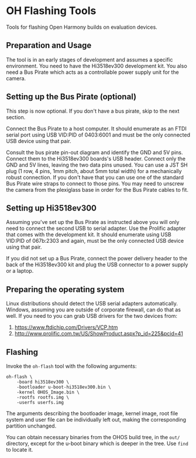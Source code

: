 # OH Flashing Tools

Tools for flashing Open Harmony builds on evaluation devices.

## Preparation and Usage

The tool is in an early stages of development and assumes a specific
environment. You need to have the Hi3518ev300 development kit. You also need a
Bus Pirate which acts as a controllable power supply unit for the camera.

## Setting up the Bus Pirate (optional)

This step is now optional.
If you don't have a bus pirate, skip to the next section.

Connect the Bus Pirate to a host computer. It should enumerate as an FTDI serial
port using USB VID:PID of 0403:6001 and must be the only connected USB device
using that pair.

Consult the bus pirate pin-out diagram and identify the GND and 5V pins. Connect
them to the Hi3518ev300 boards's USB header. Connect only the GND and 5V lines,
leaving the two data pins unused. You can use a JST SH plug (1 row, 4 pins, 1mm
pitch, about 5mm total width) for a mechanically robust connection. If you don't
have that you can use one of the standard Bus Pirate wire straps to connect to
those pins. You may need to unscrew the camera from the plexiglass base in order
for the Bus Pirate cables to fit.

## Setting up Hi3518ev300

Assuming you've set up the Bus Pirate as instructed above you will only need to
connect the second USB to serial adapter. Use the Prolific adapter that comes
with the development kit. It should enumerate using USB VID:PID of 067b:2303 and
again, must be the only connected USB device using that pair.

If you did not set up a Bus Pirate, connect the power delivery header to the
back of the Hi3518ev300 kit and plug the USB connector to a power supply or a
laptop.

## Preparing the operating system

Linux distributions should detect the USB serial adapters automatically.
Windows, assuming you are outside of corporate firewall, can do that as well. If
you need to you can grab USB drivers for the two devices from:

1. https://www.ftdichip.com/Drivers/VCP.htm
2. http://www.prolific.com.tw/US/ShowProduct.aspx?p_id=225&pcid=41

## Flashing

Invoke the `oh-flash` tool with the following arguments:

```
oh-flash \
    -board hi3518ev300 \
    -bootloader u-boot-hi3518ev300.bin \
    -kernel OHOS_Image.bin \
    -rootfs rootfs.img \
    -userfs userfs.img
```
The arguments describing the bootloader image, kernel image, root file system
and user file can be individually left out, making the corresponding partition
unchanged.

You can obtain necessary binaries from the OHOS build tree, in the `out/` directory,
except for the u-boot binary which is deeper in the tree. Use `find` to locate
it.
